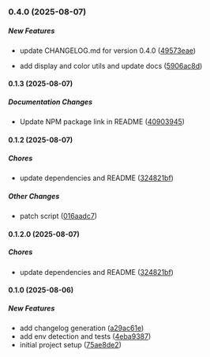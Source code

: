 ### 0.4.0 (2025-08-07)

##### New Features

*  update CHANGELOG.md for version 0.4.0 ([49573eae](https://github.com/jlongyam/utility/commit/49573eae21992added09916a37db6b1eb4d2376f))

*  add display and color utils and update docs ([5906ac8d](https://github.com/jlongyam/utility/commit/5906ac8d02c95c9195ebc9bf081e33ca32f0af1c))

#### 0.1.3 (2025-08-07)

##### Documentation Changes

*  Update NPM package link in README ([40903945](https://github.com/jlongyam/utility/commit/409039453432eaf0a7c4131728b79e0631de00ce))

#### 0.1.2 (2025-08-07)

##### Chores

*  update dependencies and README ([324821bf](https://github.com/jlongyam/utility/commit/324821bfa92d342fc45fcc89dc24e4edbd675924))

##### Other Changes

* patch script ([016aadc7](https://github.com/jlongyam/utility/commit/016aadc7d62cd4962b8f04111caab46bd3407966))

#### 0.1.2.0 (2025-08-07)

##### Chores

*  update dependencies and README ([324821bf](https://github.com/jlongyam/utility/commit/324821bfa92d342fc45fcc89dc24e4edbd675924))

#### 0.1.0 (2025-08-06)

##### New Features

*  add changelog generation ([a29ac61e](https://github.com/jlongyam/utility/commit/a29ac61e38a5af607a3b40d332c86bf6be23880a))
*  add env detection and tests ([4eba9387](https://github.com/jlongyam/utility/commit/4eba938726082e6a202c5a582c882938808d8d51))
*  initial project setup ([75ae8de2](https://github.com/jlongyam/utility/commit/75ae8de243f3924c58808d6b74c696eda386e5d7))

